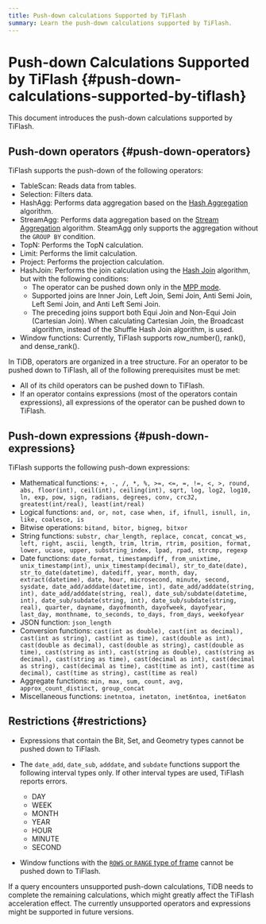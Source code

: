 ```yaml
---
title: Push-down calculations Supported by TiFlash
summary: Learn the push-down calculations supported by TiFlash.
---
```


# Push-down Calculations Supported by TiFlash {#push-down-calculations-supported-by-tiflash}

This document introduces the push-down calculations supported by TiFlash.

## Push-down operators {#push-down-operators}

TiFlash supports the push-down of the following operators:

-   TableScan: Reads data from tables.
-   Selection: Filters data.
-   HashAgg: Performs data aggregation based on the [Hash Aggregation](/explain-aggregation.md#hash-aggregation) algorithm.
-   StreamAgg: Performs data aggregation based on the [Stream Aggregation](/explain-aggregation.md#stream-aggregation) algorithm. SteamAgg only supports the aggregation without the `GROUP BY` condition.
-   TopN: Performs the TopN calculation.
-   Limit: Performs the limit calculation.
-   Project: Performs the projection calculation.
-   HashJoin: Performs the join calculation using the [Hash Join](/explain-joins.md#hash-join) algorithm, but with the following conditions:
    -   The operator can be pushed down only in the [MPP mode](/tiflash/use-tiflash-mpp-mode.md).
    -   Supported joins are Inner Join, Left Join, Semi Join, Anti Semi Join, Left Semi Join, and Anti Left Semi Join.
    -   The preceding joins support both Equi Join and Non-Equi Join (Cartesian Join). When calculating Cartesian Join, the Broadcast algorithm, instead of the Shuffle Hash Join algorithm, is used.
-   Window functions: Currently, TiFlash supports row_number(), rank(), and dense_rank().

In TiDB, operators are organized in a tree structure. For an operator to be pushed down to TiFlash, all of the following prerequisites must be met:

-   All of its child operators can be pushed down to TiFlash.
-   If an operator contains expressions (most of the operators contain expressions), all expressions of the operator can be pushed down to TiFlash.

## Push-down expressions {#push-down-expressions}

TiFlash supports the following push-down expressions:

-   Mathematical functions: `+, -, /, *, %, >=, <=, =, !=, <, >, round, abs, floor(int), ceil(int), ceiling(int), sqrt, log, log2, log10, ln, exp, pow, sign, radians, degrees, conv, crc32, greatest(int/real), least(int/real)`
-   Logical functions: `and, or, not, case when, if, ifnull, isnull, in, like, coalesce, is`
-   Bitwise operations: `bitand, bitor, bigneg, bitxor`
-   String functions: `substr, char_length, replace, concat, concat_ws, left, right, ascii, length, trim, ltrim, rtrim, position, format, lower, ucase, upper, substring_index, lpad, rpad, strcmp, regexp`
-   Date functions: `date_format, timestampdiff, from_unixtime, unix_timestamp(int), unix_timestamp(decimal), str_to_date(date), str_to_date(datetime), datediff, year, month, day, extract(datetime), date, hour, microsecond, minute, second, sysdate, date_add/adddate(datetime, int), date_add/adddate(string, int), date_add/adddate(string, real), date_sub/subdate(datetime, int), date_sub/subdate(string, int), date_sub/subdate(string, real), quarter, dayname, dayofmonth, dayofweek, dayofyear, last_day, monthname, to_seconds, to_days, from_days, weekofyear`
-   JSON function: `json_length`
-   Conversion functions: `cast(int as double), cast(int as decimal), cast(int as string), cast(int as time), cast(double as int), cast(double as decimal), cast(double as string), cast(double as time), cast(string as int), cast(string as double), cast(string as decimal), cast(string as time), cast(decimal as int), cast(decimal as string), cast(decimal as time), cast(time as int), cast(time as decimal), cast(time as string), cast(time as real)`
-   Aggregate functions: `min, max, sum, count, avg, approx_count_distinct, group_concat`
-   Miscellaneous functions: `inetntoa, inetaton, inet6ntoa, inet6aton`

## Restrictions {#restrictions}

-   Expressions that contain the Bit, Set, and Geometry types cannot be pushed down to TiFlash.

-   The `date_add`, `date_sub`, `adddate`, and `subdate` functions support the following interval types only. If other interval types are used, TiFlash reports errors.

    -   DAY
    -   WEEK
    -   MONTH
    -   YEAR
    -   HOUR
    -   MINUTE
    -   SECOND

-   Window functions with the [`ROWS` or `RANGE` type of frame](https://dev.mysql.com/doc/refman/8.0/en/window-functions-frames.html) cannot be pushed down to TiFlash.

If a query encounters unsupported push-down calculations, TiDB needs to complete the remaining calculations, which might greatly affect the TiFlash acceleration effect. The currently unsupported operators and expressions might be supported in future versions.
